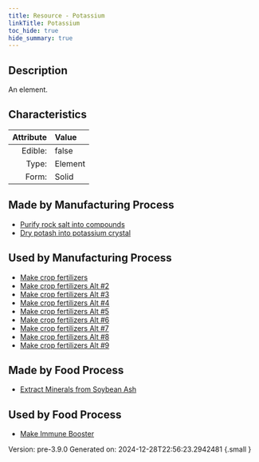```yaml
---
title: Resource - Potassium
linkTitle: Potassium
toc_hide: true
hide_summary: true
---
```


## Description
An element.

## Characteristics

| Attribute      | Value |
|--------:|:------|
|Edible:|false|
|Type:|Element|
|Form:|Solid|
 
## Made by Manufacturing Process

- [Purify rock salt into compounds](/docs/definitions/process/purify-rock-salt-into-compounds)
- [Dry potash into potassium crystal](/docs/definitions/process/dry-potash-into-potassium-crystal)

## Used by Manufacturing Process

- [Make crop fertilizers](/docs/definitions/process/make-crop-fertilizers)
- [Make crop fertilizers Alt #2](/docs/definitions/process/make-crop-fertilizers-alt--2)
- [Make crop fertilizers Alt #3](/docs/definitions/process/make-crop-fertilizers-alt--3)
- [Make crop fertilizers Alt #4](/docs/definitions/process/make-crop-fertilizers-alt--4)
- [Make crop fertilizers Alt #5](/docs/definitions/process/make-crop-fertilizers-alt--5)
- [Make crop fertilizers Alt #6](/docs/definitions/process/make-crop-fertilizers-alt--6)
- [Make crop fertilizers Alt #7](/docs/definitions/process/make-crop-fertilizers-alt--7)
- [Make crop fertilizers Alt #8](/docs/definitions/process/make-crop-fertilizers-alt--8)
- [Make crop fertilizers Alt #9](/docs/definitions/process/make-crop-fertilizers-alt--9)


## Made by Food Process

- [Extract Minerals from Soybean Ash](/docs/definitions/food/extract-minerals-from-soybean-ash)

    
## Used by Food Process

- [Make Immune Booster](/docs/definitions/food/make-immune-booster)


Version: pre-3.9.0 Generated on: 2024-12-28T22:56:23.2942481
{.small }
